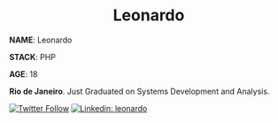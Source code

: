 <h1 align="center">Leonardo</h1>

**NAME**: Leonardo

**STACK**: PHP

**AGE**: 18

**Rio de Janeiro**. Just Graduated on Systems Development and Analysis.

[![Twitter Follow](https://img.shields.io/twitter/follow/zinleo11?style=social)](https://twitter.com/zinleo11)
[![Linkedin: leonardo](https://img.shields.io/badge/-Linkedin-blue?style=flat-square&logo=Linkedin&logoColor=white&link=https://www.linkedin.com/in/leonardo-talles1/)](https://www.linkedin.com/in/leonardo-talles1/)
